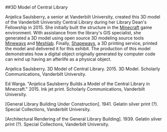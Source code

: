 ##3D Model of Central Library

Anjelica Saulsberry, a senior at Vanderbilt University, created this 3D model of the Vanderbilt University Central Library during her Library Dean's Fellowship in 2015. She initially built the structure in the [Minecraft](https://minecraft.net/) game environment. With assistance from the library's GIS specialist, she generated a 3D model using open source 3D modeling source tools [Mineways](http://www.realtimerendering.com/erich/minecraft/public/mineways/) and [Meshlab](http://meshlab.sourceforge.net/). Finally, [Shapeways](http://www.shapeways.com/), a 3D printing service, printed the model and delivered it for this exhibit. The production of this model demonstrates how a digital object originally generated by computer code can wind up having an afterlife as a physical object.

Anjelica Saulsberry. 3D Model of Central Library. 2015. 3D Model. Scholarly Communications, Vanderbilt University.

Ed Warga. "Anjelica Saulsberry Builds a Model of the Central Library in Minecraft." 2015. Ink jet print. Scholarly Communications, Vanderbilt University.

[General Library Building Under Construction]. 1941. Gelatin silver print (?). Special Collections, Vanderbilt University.

[Architectural Rendering of the General Library Building]. 1939. Gelatin silver print (?). Special Collections, Vanderbilt University.



